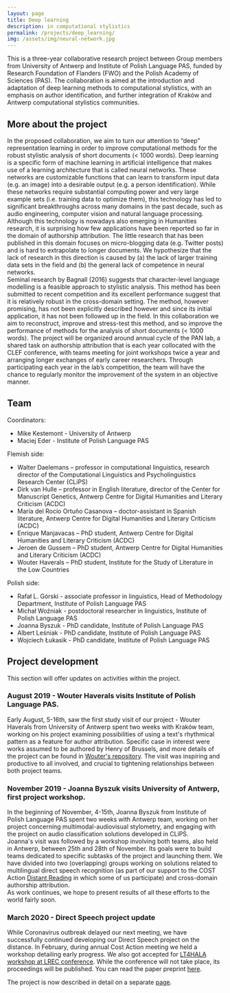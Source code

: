 ```yaml
---
layout: page
title: Deep learning
description: in computational stylistics
permalink: /projects/deep_learning/
img: /assets/img/neural-network.jpg
---
```


This is a three-year collaborative research project between Group members from University of Antwerp and Institute of Polish Language PAS, funded by Research Foundation of Flanders (FWO) and the Polish Academy of Sciences (PAS). The collaboration is aimed at the introduction and adaptation of deep learning methods to computational stylistics, with an emphasis on author identification, and further integration of Kraków and Antwerp computational stylistics communities. 

## More about the project

In the proposed collaboration, we aim to turn our attention to “deep” representation learning in order to improve computational methods for the robust stylistic analysis of short documents (< 1000 words). Deep learning is a specific form of machine learning in artificial intelligence that makes use of a learning architecture that is called neural networks. These networks are customizable functions that can learn to transform input data (e.g. an image) into a desirable output (e.g. a person identification). While these networks require substantial computing power and very large example sets (i.e. training data to optimize them), this technology has led to significant breakthroughs across many domains in the past decade, such as audio engineering, computer vision and natural language processing. Although this technology is nowadays also emerging in Humanities research, it is surprising how few applications have been reported so far in the domain of authorship attribution. The little research that has been published in this domain focuses on micro-blogging data (e.g. Twitter posts) and is hard to extrapolate to longer documents. We hypothesize that the lack of research in this direction is caused by (a) the lack of larger training data sets in the field and (b) the general lack of competence in neural networks.  
Seminal research by Bagnall (2016) suggests that character-level language modelling is a feasible approach to stylistic analysis. This method has been submitted to recent competition and its excellent performance suggest that it is relatively robust in the cross-domain setting. The method, however promising, has not been explicitly described however and since its initial application, it has not been followed up in the field. In this collaboration we aim to reconstruct, improve and stress-test this method, and so improve the performance of methods for the analysis of short documents (< 1000 words). The project will be organized around annual cycle of the PAN lab, a shared task on authorship attribution that is each year collocated with the CLEF conference, with teams meeting for joint workshops twice a year and arranging longer exchanges of early career researchers. Through participating each year in the lab’s competition, the team will have the chance to regularly monitor the improvement of the system in an objective manner.

## Team

Coordinators:  
* Mike Kestemont - University of Antwerp 
* Maciej Eder - Institute of Polish Language PAS 
  
Flemish side:  
* Walter Daelemans  –  professor in computational linguistics, research director of the Computational Linguistics and Psycholinguistics Research Center (CLiPS)
* Dirk van Hulle  –  professor in English literature, director of the Center for Manuscript Genetics, Antwerp Centre for Digital Humanities and Literary Criticism (ACDC)
* María del Rocío Ortuño Casanova  –  doctor-assistant in Spanish literature, Antwerp Centre for Digital Humanities and Literary Criticism (ACDC)
* Enrique Manjavacas –  PhD student, Antwerp Centre for Digital Humanities and Literary Criticism (ACDC)
* Jeroen de Gussem –  PhD student, Antwerp Centre for Digital Humanities and Literary Criticism (ACDC)
* Wouter Haverals –  PhD student, Institute for the Study of Literature in the Low Countries
  
Polish side:  
* Rafał L. Górski - associate professor in linguistics, Head of Methodology Department, Institute of Polish Language PAS
* Michał Woźniak - postdoctoral researcher in linguistics, Institute of Polish Language PAS
* Joanna Byszuk - PhD candidate, Institute of Polish Language PAS
* Albert Leśniak - PhD candidate, Institute of Polish Language PAS
* Wojciech Łukasik - PhD candidate, Institute of Polish Language PAS

## Project development 
This section will offer updates on activities within the project.

### August 2019 - Wouter Haverals visits Institute of Polish Language PAS.
Early August, 5-16th, saw the first study visit of our project - Wouter Haverals from University of Antwerp spent two weeks with Kraków team, working on his project examining possibilities of using a text's rhythmical pattern as a feature for author attribution. Specific case in interest were works assumed to be authored by Henry of Brussels, and more details of the project can be found in [Wouter's repository](https://github.com/WHaverals/stylorhythm). The visit was inspiring and productive to all involved, and crucial to tightening relationships between both project teams.

### November 2019 - Joanna Byszuk visits University of Antwerp, first project workshop.
In the beginning of November, 4-15th, Joanna Byszuk from Institute of Polish Language PAS spent two weeks with Antwerp team, working on her project concerning multimodal-audiovisual stylometry, and engaging with the project on audio classification solutions developed in CLiPS.  
Joanna's visit was followed by a workshop involving both teams, also held in Antwerp, between 25th and 28th of November. Its goals were to build teams dedicated to specific subtasks of the project and launching them. We have divided into two (overlapping) groups working on solutions related to multilingual direct speech recognition (as part of our support to the COST Action [Distant Reading](https://www.distant-reading.net/) in which some of us participate) and cross-domain authorship attribution.  
As work continues, we hope to present results of all these efforts to the world fairly soon.

### March 2020 - Direct Speech project update
While Coronavirus outbreak delayed our next meeting, we have successfully continued developing our Direct Speech project on the distance. In February, during annual Cost Action meeting we held a workshop detailing early progress. We also got accepted for [LT4HALA workshop at LREC conference](https://circse.github.io/LT4HALA/Program). While the conference will not take place, its proceedings will be published. You can read the paper preprint [here](https://github.com/computationalstylistics/preprints/blob/master/byszuk-et-al_LT4HALA_final.pdf). 

The project is now described in detail on a separate [page](https://computationalstylistics.github.io/projects/direct_speech/).
